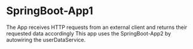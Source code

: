 # SpringBoot-App1

The App receives HTTP requests from an external client and returns their requested data accordingly
This app uses the SpringBoot-App2 by autowiring the userDataService.
 

